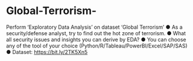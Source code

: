 # Global-Terrorism-
Perform ‘Exploratory Data Analysis’ on dataset ‘Global Terrorism’
● As a security/defense analyst, try to find out the hot zone of terrorism.
● What all security issues and insights you can derive by EDA?
● You can choose any of the tool of your choice
(Python/R/Tableau/PowerBI/Excel/SAP/SAS)
● Dataset: https://bit.ly/2TK5Xn5
